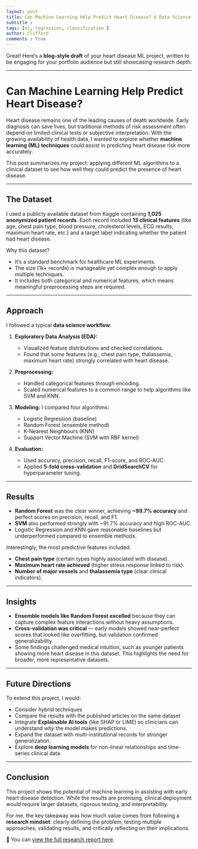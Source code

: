 ```yaml
---
layout: post
title: Can Machine Learning Help Predict Heart Disease? A Data Science Exploration
subtitle :  
tags: [ml, regression, classification ]
author: Clifford
comments : True
---
```



Great! Here’s a **blog-style draft** of your heart disease ML project, written to be engaging for your portfolio audience but still showcasing research depth:

---

# Can Machine Learning Help Predict Heart Disease?

Heart disease remains one of the leading causes of death worldwide. Early diagnosis can save lives, but traditional methods of risk assessment often depend on limited clinical tests or subjective interpretation. With the growing availability of health data, I wanted to explore whether **machine learning (ML) techniques** could assist in predicting heart disease risk more accurately.

This post summarizes my project: applying different ML algorithms to a clinical dataset to see how well they could predict the presence of heart disease.

---

## The Dataset

I used a publicly available dataset from Kaggle containing **1,025 anonymized patient records**. Each record included **13 clinical features** (like age, chest pain type, blood pressure, cholesterol levels, ECG results, maximum heart rate, etc.) and a target label indicating whether the patient had heart disease.

Why this dataset?

* It’s a standard benchmark for healthcare ML experiments.
* The size (1k+ records) is manageable yet complex enough to apply multiple techniques.
* It includes both categorical and numerical features, which means meaningful preprocessing steps are required.

---

## Approach

I followed a typical **data science workflow**:

1. **Exploratory Data Analysis (EDA):**

   * Visualized feature distributions and checked correlations.
   * Found that some features (e.g., chest pain type, thalassemia, maximum heart rate) strongly correlated with heart disease.

2. **Preprocessing:**

   * Handled categorical features through encoding.
   * Scaled numerical features to a common range to help algorithms like SVM and KNN.

3. **Modeling:**
   I compared four algorithms:

   * Logistic Regression (baseline)
   * Random Forest (ensemble method)
   * K-Nearest Neighbours (KNN)
   * Support Vector Machine (SVM with RBF kernel)

4. **Evaluation:**

   * Used accuracy, precision, recall, F1-score, and ROC-AUC.
   * Applied **5-fold cross-validation** and **GridSearchCV** for hyperparameter tuning.

---

## Results

* **Random Forest** was the clear winner, achieving **\~99.7% accuracy** and perfect scores on precision, recall, and F1.
* **SVM** also performed strongly with \~91.7% accuracy and high ROC-AUC.
* Logistic Regression and KNN gave reasonable baselines but underperformed compared to ensemble methods.

Interestingly, the most predictive features included:

* **Chest pain type** (certain types highly associated with disease).
* **Maximum heart rate achieved** (higher stress response linked to risk).
* **Number of major vessels** and **thalassemia type** (clear clinical indicators).

---

## Insights

* **Ensemble models like Random Forest excelled** because they can capture complex feature interactions without heavy assumptions.
* **Cross-validation was critical** — early models showed near-perfect scores that looked like overfitting, but validation confirmed generalizability.
* Some findings challenged medical intuition, such as younger patients showing more heart disease in this dataset. This highlights the need for broader, more representative datasets.

---

## Future Directions

To extend this project, I would:

* Consider hybrid techniques
* Compare the results with the published articles on the same dataset
* Integrate **Explainable AI tools** (like SHAP or LIME) so clinicians can understand *why* the model makes predictions.
* Expand the dataset with multi-institutional records for stronger generalization.
* Explore **deep learning models** for non-linear relationships and time-series clinical data.

---

## Conclusion

This project shows the potential of machine learning in assisting with early heart disease detection. While the results are promising, clinical deployment would require larger datasets, rigorous testing, and interpretability.

For me, the key takeaway was how much value comes from following a **research mindset**: clearly defining the problem, testing multiple approaches, validating results, and critically reflecting on their implications.

📄 You can [view the full research report here](https://github.com/cliffordEmmanuel/heart-disease-prediction/blob/main/Heart-disesase-prediction-report.pdf).



